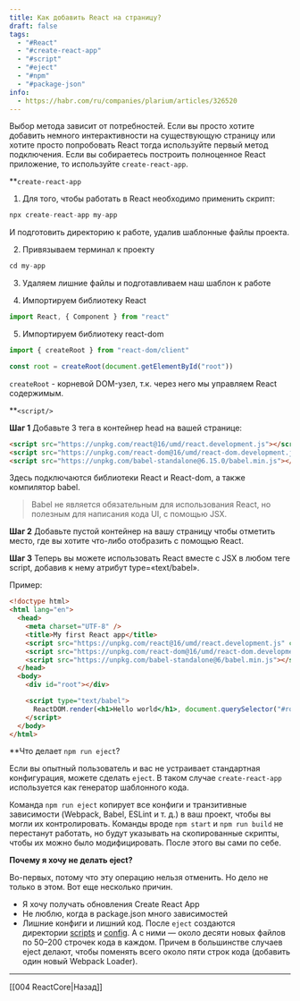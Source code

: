 ```yaml
---
title: Как добавить React на страницу?
draft: false
tags:
  - "#React"
  - "#create-react-app"
  - "#script"
  - "#eject"
  - "#npm"
  - "#package-json"
info:
  - https://habr.com/ru/companies/plarium/articles/326520
---
```

Выбор метода зависит от потребностей. Если вы просто хотите добавить немного интерактивности на существующую страницу или хотите просто попробовать React тогда используйте первый метод подключения. Если вы собираетесь построить полноценное React приложение, то используйте `create-react-app`.

**`create-react-app`

1. Для того, чтобы работать в React необходимо применить скрипт:

```jsx
npx create-react-app my-app
```

И подготовить директорию к работе, удалив шаблонные файлы проекта.

2. Привязываем терминал к проекту

```jsx
cd my-app
```

3. Удаляем лишние файлы и подготавливаем наш шаблон к работе

4. Импортируем библиотеку React

```jsx
import React, { Component } from "react"
```

5. Импортируем библиотеку react-dom

```jsx
import { createRoot } from "react-dom/client"

const root = createRoot(document.getElementById("root"))
```

`createRoot` - корневой DOM-узел, т.к. через него мы управляем React содержимым.

**`<script/>`

**Шаг 1** Добавьте 3 тега в контейнер head на вашей странице:

```html
<script src="https://unpkg.com/react@16/umd/react.development.js"></script>
<script src="https://unpkg.com/react-dom@16/umd/react-dom.development.js"></script>
<script src="https://unpkg.com/babel-standalone@6.15.0/babel.min.js"></script>
```

Здесь подключаются библиотеки React и React-dom, а также компилятор babel.

> Babel не является обязательным для использования React, но полезным для написания кода UI, с помощью JSX.

**Шаг 2** Добавьте пустой контейнер на вашу страницу чтобы отметить место, где вы хотите что-либо отобразить с помощью React.

**Шаг 3** Теперь вы можете использовать React вместе с JSX в любом теге script, добавив к нему атрибут type=«text/babel».

Пример:

```html
<!doctype html>
<html lang="en">
  <head>
    <meta charset="UTF-8" />
    <title>My first React app</title>
    <script src="https://unpkg.com/react@16/umd/react.development.js" crossorigin></script>
    <script src="https://unpkg.com/react-dom@16/umd/react-dom.development.js" crossorigin></script>
    <script src="https://unpkg.com/babel-standalone@6/babel.min.js"></script>
  </head>
  <body>
    <div id="root"></div>

    <script type="text/babel">
      ReactDOM.render(<h1>Hello world</h1>, document.querySelector("#root"))
    </script>
  </body>
</html>
```

**Что делает `npm run eject`?

Если вы опытный пользователь и вас не устраивает стандартная конфигурация, можете сделать `eject`. В таком случае `create-react-app` используется как генератор шаблонного кода.

Команда `npm run eject` копирует все конфиги и транзитивные зависимости (Webpack, Babel, ESLint и т. д.) в ваш проект, чтобы вы могли их контролировать. Команды вроде `npm start` и `npm run build` не перестанут работать, но будут указывать на скопированные скрипты, чтобы их можно было модифицировать. После этого вы сами по себе.

**Почему я хочу не делать eject?**

Во-первых, потому что эту операцию нельзя отменить. Но дело не только в этом. Вот еще несколько причин.

- Я хочу получать обновления Create React App
- Не люблю, когда в package.json много зависимостей
- Лишние конфиги и лишний код. После `eject` создаются директории [scripts](https://github.com/facebookincubator/create-react-app/tree/master/packages/react-scripts/scripts) и [config](https://github.com/facebookincubator/create-react-app/tree/master/packages/react-scripts/config). А с ними — около десяти новых файлов по 50–200 строчек кода в каждом. Причем в большинстве случаев eject делают, чтобы поменять всего около пяти строк кода (добавить один новый Webpack Loader).

---

[[004 ReactCore|Назад]]